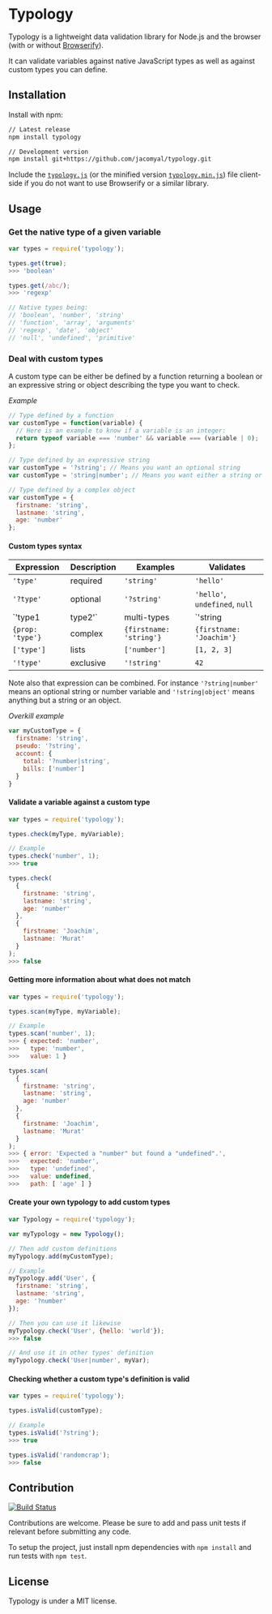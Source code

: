 # Typology

Typology is a lightweight data validation library for Node.js and the browser (with or without [Browserify](http://browserify.org/)).

It can validate variables against native JavaScript types as well as against custom types you can define.

## Installation

Install with npm:

```bash
// Latest release
npm install typology

// Development version
npm install git+https://github.com/jacomyal/typology.git
```

Include the [`typology.js`](./typology.js) (or the minified version [`typology.min.js`](./typology.min.js)) file client-side if you do not want to use Browserify or a similar library.

## Usage

### Get the native type of a given variable

```js
var types = require('typology');

types.get(true);
>>> 'boolean'

types.get(/abc/);
>>> 'regexp'

// Native types being:
// 'boolean', 'number', 'string'
// 'function', 'array', 'arguments'
// 'regexp', 'date', 'object'
// 'null', 'undefined', 'primitive'
```

### Deal with custom types

A custom type can be either be defined by a function returning a boolean or an expressive string or object describing the type you want to check.

*Example*

```js
// Type defined by a function
var customType = function(variable) {
  // Here is an example to know if a variable is an integer:
  return typeof variable === 'number' && variable === (variable | 0);
};

// Type defined by an expressive string
var customType = '?string'; // Means you want an optional string
var customType = 'string|number'; // Means you want either a string or a number

// Type defined by a complex object
var customType = {
  firstname: 'string',
  lastname: 'string',
  age: 'number'
};
```

#### Custom types syntax

|Expression|Description|Examples|Validates|
|---|---|---|---|
|`'type'`|required|`'string'`|`'hello'`|
|`'?type'`|optional|`'?string'`|`'hello'`, `undefined`, `null`|
|`'type1|type2'`|multi-types|`'string|number'`|`'hello'`, `45`, `2.34`|
|`{prop: 'type'}`|complex|`{firstname: 'string'}`|`{firstname: 'Joachim'}`|
|`['type']`|lists|`['number']`|`[1, 2, 3]`|
|`'!type'`|exclusive|`'!string'`|`42`|

Note also that expression can be combined. For instance `'?string|number'` means an optional string or number variable and `'!string|object'` means anything but a string or an object.

*Overkill example*

```js
var myCustomType = {
  firstname: 'string',
  pseudo: '?string',
  account: {
    total: '?number|string',
    bills: ['number']
  }
}
```

#### Validate a variable against a custom type

```js
var types = require('typology');

types.check(myType, myVariable);

// Example
types.check('number', 1);
>>> true

types.check(
  {
    firstname: 'string',
    lastname: 'string',
    age: 'number'
  },
  {
    firstname: 'Joachim',
    lastname: 'Murat'
  }
);
>>> false
```

#### Getting more information about what does not match

```js
var types = require('typology');

types.scan(myType, myVariable);

// Example
types.scan('number', 1);
>>> { expected: 'number',
>>>   type: 'number',
>>>   value: 1 }

types.scan(
  {
    firstname: 'string',
    lastname: 'string',
    age: 'number'
  },
  {
    firstname: 'Joachim',
    lastname: 'Murat'
  }
);
>>> { error: 'Expected a "number" but found a "undefined".',
>>>   expected: 'number',
>>>   type: 'undefined',
>>>   value: undefined,
>>>   path: [ 'age' ] }
```

#### Create your own typology to add custom types

```js
var Typology = require('typology');

var myTypology = new Typology();

// Then add custom definitions
myTypology.add(myCustomType);

// Example
myTypology.add('User', {
  firstname: 'string',
  lastname: 'string',
  age: '?number'
});

// Then you can use it likewise
myTypology.check('User', {hello: 'world'});
>>> false

// And use it in other types' definition
myTypology.check('User|number', myVar);
```

#### Checking whether a custom type's definition is valid

```js
var types = require('typology');

types.isValid(customType);

// Example
types.isValid('?string');
>>> true

types.isValid('randomcrap');
>>> false
```

## Contribution

[![Build Status](https://travis-ci.org/jacomyal/typology.svg)](https://travis-ci.org/jacomyal/typology)

Contributions are welcome. Please be sure to add and pass unit tests if relevant before submitting any code.

To setup the project, just install npm dependencies with `npm install` and run tests with `npm test`.

## License

Typology is under a MIT license.
